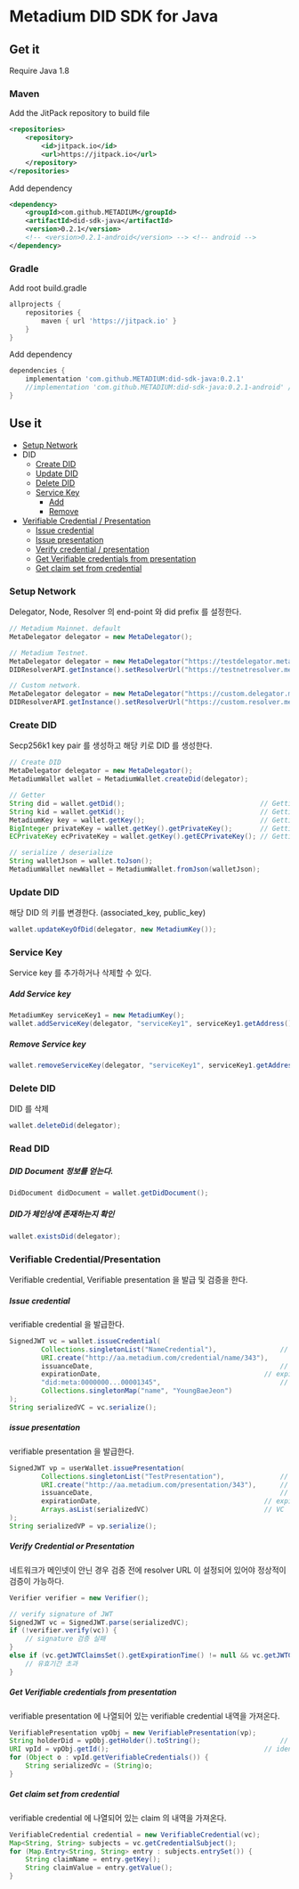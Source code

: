 # Metadium DID SDK for Java

## Get it

Require Java 1.8

### Maven
Add the JitPack repository to build file

```xml
<repositories>
    <repository>
        <id>jitpack.io</id>
        <url>https://jitpack.io</url>
    </repository>
</repositories>
```

Add dependency

```xml
<dependency>
    <groupId>com.github.METADIUM</groupId>
    <artifactId>did-sdk-java</artifactId>
    <version>0.2.1</version>
    <!-- <version>0.2.1-android</version> --> <!-- android -->
</dependency>
```
### Gradle
Add root build.gradle

```gradle
allprojects {
    repositories {
        maven { url 'https://jitpack.io' }
    }
}
```
Add dependency

```gradle
dependencies {
    implementation 'com.github.METADIUM:did-sdk-java:0.2.1'
    //implementation 'com.github.METADIUM:did-sdk-java:0.2.1-android' // android
}
```


## Use it

* [Setup Network](#setup-network)
* DID
    * [Create DID](#create-did)
    * [Update DID](#update-did)
    * [Delete DID](#delete-did)
    * [Service Key](#service-key)
        * [Add](#add-service-key)
        * [Remove](#remove-service-key)
* [Verifiable Credential / Presentation](#verifiable-credential-presentation)
    * [Issue credential](#issue-credential)
    * [Issue presentation](#issue-presentation)
    * [Verify credential / presentation](#verify-credential-or-presentation)
    * [Get Verifiable credentials from presentation](#get-verifiable-credentials-from-presentation)
    * [Get claim set from credential](#get-claim-set-from-credential)


### Setup Network

Delegator, Node, Resolver 의 end-point 와 did prefix 를 설정한다.

```java
// Metadium Mainnet. default
MetaDelegator delegator = new MetaDelegator();

// Metadium Testnet. 
MetaDelegator delegator = new MetaDelegator("https://testdelegator.metadium.com", "https://api.metadium.com/dev", "did:meta:testnet");
DIDResolverAPI.getInstance().setResolverUrl("https://testnetresolver.metadium.com/1.0/");

// Custom network.
MetaDelegator delegator = new MetaDelegator("https://custom.delegator.metadium.com", "https://custom.api.metadium.com", "did:meta:custom");
DIDResolverAPI.getInstance().setResolverUrl("https://custom.resolver.metadium.com/1.0/");
```

### Create DID

Secp256k1 key pair 를 생성하고 해당 키로 DID 를 생성한다.

```java
// Create DID
MetaDelegator delegator = new MetaDelegator();
MetadiumWallet wallet = MetadiumWallet.createDid(delegator);

// Getter
String did = wallet.getDid();                                  // Getting did
String kid = wallet.getKid();                                  // Getting key id
MetadiumKey key = wallet.getKey();                             // Getting key
BigInteger privateKey = wallet.getKey().getPrivateKey();       // Getting EC private key. bigint
ECPrivateKey ecPrivateKey = wallet.getKey().getECPrivateKey(); // Getting EC private key. ECPrivateKey

// serialize / deserialize
String walletJson = wallet.toJson();
MetadiumWallet newWallet = MetadiumWallet.fromJson(walletJson);
```

### Update DID

해당 DID 의 키를 변경한다. (associated_key, public_key)

```java
wallet.updateKeyOfDid(delegator, new MetadiumKey());
```

### Service Key

Service key 를 추가하거나 삭제할 수 있다.

##### Add Service key

```java
MetadiumKey serviceKey1 = new MetadiumKey();
wallet.addServiceKey(delegator, "serviceKey1", serviceKey1.getAddress());
```

##### Remove Service key

```java
wallet.removeServiceKey(delegator, "serviceKey1", serviceKey1.getAddress())
```


### Delete DID

DID 를 삭제

```java
wallet.deleteDid(delegator);
```

### Read DID

##### DID Document 정보를 얻는다.

```java
DidDocument didDocument = wallet.getDidDocument();
```

##### DID가 체인상에 존재하는지 확인

```java
wallet.existsDid(delegator);
```

### Verifiable Credential/Presentation

Verifiable credential, Verifiable presentation 을 발급 및 검증을 한다.

##### Issue credential

verifiable credential 을 발급한다.

```java
SignedJWT vc = wallet.issueCredential(
		Collections.singletonList("NameCredential"),				// types
		URI.create("http://aa.metadium.com/credential/name/343"),		// credential identifier
		issuanceDate,												// issuance date. nullable
		expirationDate,											// expiration date. nullable
		"did:meta:0000000...00001345",								// did of holder 
		Collections.singletonMap("name", "YoungBaeJeon")				// claims
);
String serializedVC = vc.serialize();
```

##### issue presentation

verifiable presentation 을 발급한다.

```java
SignedJWT vp = userWallet.issuePresentation(
		Collections.singletonList("TestPresentation"),				// types
		URI.create("http://aa.metadium.com/presentation/343"),		// presentation identifier
		issuanceDate,												// issuance date. nullable
		expirationDate,											// expiration date. nullable
		Arrays.asList(serializedVC)								// VC
);
String serializedVP = vp.serialize();
```

##### Verify Credential or Presentation

네트워크가 메인넷이 안닌 경우 검증 전에 resolver URL 이 설정되어 있어야 정상적이 검증이 가능하다.

```java
Verifier verifier = new Verifier();

// verify signature of JWT
SignedJWT vc = SignedJWT.parse(serializedVC);
if (!verifier.verify(vc)) {
	// signature 검증 실패
}
else if (vc.getJWTClaimsSet().getExpirationTime() != null && vc.getJWTClaimsSet().getExpirationTime().getTime() > new Date().getTime()) {
	// 유효기간 초과
}
```

##### Get Verifiable credentials from presentation

verifiable presentation 에 나열되어 있는 verifiable credential 내역을 가져온다.

```java
VerifiablePresentation vpObj = new VerifiablePresentation(vp);
String holderDid = vpObj.getHolder().toString();					// did of holder
URI vpId = vpObj.getId();										// identifier of presentation
for (Object o : vpId.getVerifiableCredentials()) {
	String serializedVc = (String)o;
}
```

##### Get claim set from credential

verifiable credential 에 나열되어 있는 claim 의 내역을 가져온다.

```java
VerifiableCredential credential = new VerifiableCredential(vc);
Map<String, String> subjects = vc.getCredentialSubject();
for (Map.Entry<String, String> entry : subjects.entrySet()) {
	String claimName = entry.getKey();
	String claimValue = entry.getValue();
}
```




